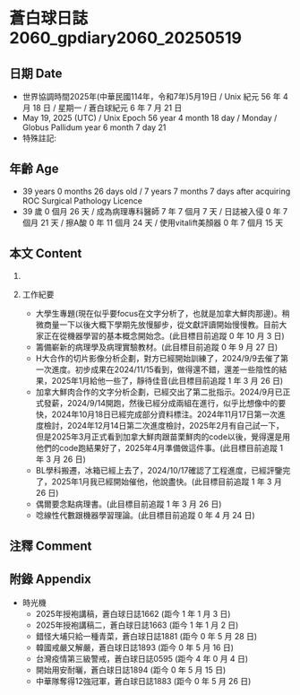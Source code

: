 [_metadata_:encoding]: - "utf-8"
[_metadata_:language]: - "zh-Hant-TW"
[_metadata_:fileformat]: - "markdown"
[_metadata_:MIME_type]: - "text/plain"
[_metadata_:markdown_version]: - "commonmark version 0.30"
[_metadata_:markdown_spec]: - "https://spec.commonmark.org/0.30/"

# 蒼白球日誌2060_gpdiary2060_20250519 #

## 日期 Date ##

* 世界協調時間2025年(中華民國114年，令和7年)5月19日 / Unix 紀元 56 年 4 月 18 日 / 星期一 / 蒼白球紀元 6 年 7 月 21 日
* May 19, 2025 (UTC) / Unix Epoch 56 year 4 month 18 day / Monday / Globus Pallidum year 6 month 7 day 21
* 特殊註記:

## 年齡 Age ##

* 39 years 0 months 26 days old / 7 years 7 months 7 days after acquiring ROC Surgical Pathology Licence
* 39 歲 0 個月 26 天 / 成為病理專科醫師 7 年 7 個月 7 天 / 日誌被入侵 0 年 7 個月 21 天 / 擦A酸 0 年 11 個月 24 天 / 使用vitalift美顏器 0 年 7 個月 15 天

## 本文 Content ##

1. 

2. 工作紀要

    - 大學生專題(現在似乎要focus在文字分析了，也就是加拿大鮮肉那邊)。稍微商量一下以後大概下學期先放慢腳步，從文獻評讀開始慢慢教。目前大家正在從機器學習的基本概念開始念。(此目標目前追蹤 0 年 10 月 3 日)
    - 籌備嶄新的病理學及病理實驗教材。(此目標目前追蹤 0 年 9 月 27 日)
    - H大合作的切片影像分析企劃，對方已經開始訓練了，2024/9/9去催了第一次進度。初步成果在2024/11/15看到，做得還不錯，還差一些陰性的結果，2025年1月給他一些了，靜待佳音(此目標目前追蹤 1 年 3 月 26 日)
    - 加拿大鮮肉合作的文字分析企劃，已經交出了第二批指示。2024/9月已正式發薪，2024/9/14開跑，然後已經分成兩組在進行，似乎比想像中的要快，2024年10月18日已經完成部分資料標注。2024年11月17日第一次進度檢討，2024年12月14日第二次進度檢討，2025年2月有自己試一下，但是2025年3月正式看到加拿大鮮肉跟苗栗鮮肉的code以後，覺得還是用他們的code跑結果好了，2025年4月準備做這件事。(此目標目前追蹤 1 年 3 月 26 日)
    - BL學科搬遷，冰箱已經上去了，2024/10/17確認了工程進度，已經評鑒完了，2025年1月我已經開始催他，他說盡快。(此目標目前追蹤 1 年 3 月 26 日)
    - 偶爾要念點病理書。(此目標目前追蹤 1 年 3 月 26 日)
    - 唸線性代數跟機器學習理論。(此目標目前追蹤 0 年 4 月 24 日)

## 注釋 Comment ##


## 附錄 Appendix ##

* 時光機
    - 2025年授袍講稿，蒼白球日誌1662 (距今 1 年 1 月 3 日)
    - 2025年授袍講稿二，蒼白球日誌1663 (距今 1 年 1 月 2 日)
    - 錯怪大埔只給一種青菜，蒼白球日誌1881 (距今 0 年 5 月 28 日)
    - 韓國戒嚴又解嚴，蒼白球日誌1893 (距今 0 年 5 月 16 日)
    - 台灣疫情第三級警戒，蒼白球日誌0595 (距今 4 年 0 月 4 日)
    - 開始用安耐曬，蒼白球日誌1894 (距今 0 年 5 月 15 日)
    - 中華隊奪得12強冠軍，蒼白球日誌1883 (距今 0 年 5 月 26 日)
